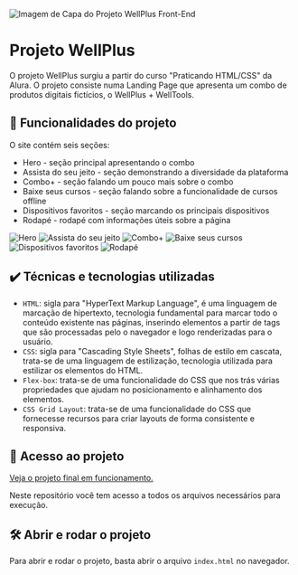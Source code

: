 ![Imagem de Capa do Projeto WellPlus Front-End](https://github.com/josewellingtonn/wellplus/assets/152819590/20e7abbe-63c6-4d20-aa28-4ded6cbd41c7)



# Projeto WellPlus

O projeto WellPlus surgiu a partir do curso "Praticando HTML/CSS" da Alura. O projeto consiste numa Landing Page que apresenta um combo de produtos digitais fictícios, o WellPlus + WellTools.

## 🔨 Funcionalidades do projeto

O site contém seis seções:
* Hero - seção principal apresentando o combo
* Assista do seu jeito - seção demonstrando a diversidade da plataforma
* Combo+ - seção falando um pouco mais sobre o combo
* Baixe seus cursos - seção falando sobre a funcionalidade de cursos offline
* Dispositivos favoritos - seção marcando os principais dispositivos
* Rodapé - rodapé com informações úteis sobre a página

![Hero](https://github.com/josewellingtonn/wellplus/assets/152819590/33375865-e17b-4a1d-8ac1-de39bedc1ea9)
![Assista do seu jeito](https://github.com/josewellingtonn/wellplus/assets/152819590/7c354b55-0767-40fe-9c69-175c0015d11c)
![Combo+](https://github.com/josewellingtonn/wellplus/assets/152819590/da58caf7-4338-4378-927b-fb142a4de41f)
![Baixe seus cursos](https://github.com/josewellingtonn/wellplus/assets/152819590/aa745e18-b2ae-402f-a8c9-217b9d7420ef)
![Dispositivos favoritos](https://github.com/josewellingtonn/wellplus/assets/152819590/1e24b23e-3a5d-4772-af5c-788693ec9ab7)
![Rodapé](https://github.com/josewellingtonn/wellplus/assets/152819590/168883b1-f4c3-43fe-b407-da4f1de33b5b)


## ✔️ Técnicas e tecnologias utilizadas

- `HTML`: sigla para "HyperText Markup Language", é uma linguagem de marcação de hipertexto, tecnologia fundamental para marcar todo o conteúdo existente nas páginas, inserindo elementos a partir de tags que são processadas pelo o navegador e logo renderizadas para o usuário.
- `CSS`: sigla para "Cascading Style Sheets", folhas de estilo em cascata, trata-se de uma linguagem de estilização, tecnologia utilizada para estilizar os elementos do HTML.
- `Flex-box`: trata-se de uma funcionalidade do CSS que nos trás várias propriedades que ajudam no posicionamento e alinhamento dos elementos.
- `CSS Grid Layout`: trata-se de uma funcionalidade do CSS que fornecesse recursos para criar layouts de forma consistente e responsiva.

## 📁 Acesso ao projeto

[Veja o projeto final em funcionamento.](https://josewellingtonn.github.io/wellplus/)

Neste repositório você tem acesso a todos os arquivos necessários para execução.

## 🛠️ Abrir e rodar o projeto

Para abrir e rodar o projeto, basta abrir o arquivo `index.html` no navegador.
